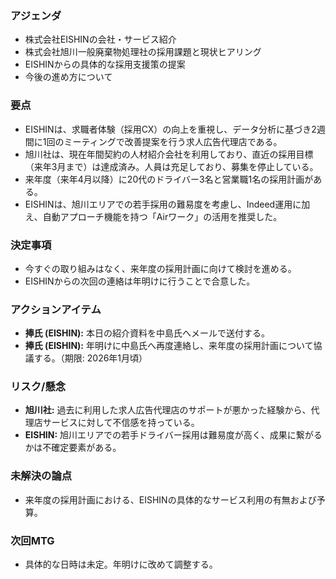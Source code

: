 ### アジェンダ
- 株式会社EISHINの会社・サービス紹介
- 株式会社旭川一般廃棄物処理社の採用課題と現状ヒアリング
- EISHINからの具体的な採用支援策の提案
- 今後の進め方について

### 要点
- EISHINは、求職者体験（採用CX）の向上を重視し、データ分析に基づき2週間に1回のミーティングで改善提案を行う求人広告代理店である。
- 旭川社は、現在年間契約の人材紹介会社を利用しており、直近の採用目標（来年3月まで）は達成済み。人員は充足しており、募集を停止している。
- 来年度（来年4月以降）に20代のドライバー3名と営業職1名の採用計画がある。
- EISHINは、旭川エリアでの若手採用の難易度を考慮し、Indeed運用に加え、自動アプローチ機能を持つ「Airワーク」の活用を推奨した。

### 決定事項
- 今すぐの取り組みはなく、来年度の採用計画に向けて検討を進める。
- EISHINからの次回の連絡は年明けに行うことで合意した。

### アクションアイテム
- **捧氏 (EISHIN):** 本日の紹介資料を中島氏へメールで送付する。
- **捧氏 (EISHIN):** 年明けに中島氏へ再度連絡し、来年度の採用計画について協議する。（期限: 2026年1月頃）

### リスク/懸念
- **旭川社:** 過去に利用した求人広告代理店のサポートが悪かった経験から、代理店サービスに対して不信感を持っている。
- **EISHIN:** 旭川エリアでの若手ドライバー採用は難易度が高く、成果に繋がるかは不確定要素がある。

### 未解決の論点
- 来年度の採用計画における、EISHINの具体的なサービス利用の有無および予算。

### 次回MTG
- 具体的な日時は未定。年明けに改めて調整する。